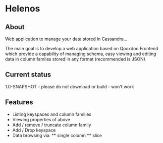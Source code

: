 # Helenos

## About

Web application to manage your data stored in Cassandra...

The main goal is to develop a web application based on Qooxdoo Frontend which provide a capability of managing schema, easy viewing and editing data in column familes stored in any format (recommended is JSON).

## Current status

1.0-SNAPSHOT - please do not download or build - won't work

## Features

* Listing keyspaces and column families
* Viewing properties of above
* Add / remove / truncate column family
* Add / Drop keyspace
* Data browsing via:
** single column
** slice